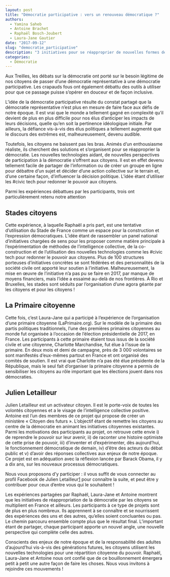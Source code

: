 ```yaml
---
layout: post
title: "Démocratie participative : vers un renouveau démocratique ?"
authors: 
  - Yamina Saheb
  - Antoine Brachet
  - Raphaël Bosch-Joubert 
  - Laura-Jane Gautier
date: "2017-09-12"
slug: "democratie_participative"
description: "3 initiatives pour se réapproprier de nouvelles formes de pouvoir."
categories:
  - Démocratie
---
```


Aux Treilles, les débats sur la démocratie ont porté sur le besoin légitime de nos citoyens de passer d’une démocratie représentative à une démocratie participative. Les crapauds fous ont également débattu des outils à utiliser pour que ce passage puisse s’opérer en douceur et de façon inclusive.

L’idée de la démocratie participative résulte du constat partagé que la démocratie représentative n’est plus en mesure de faire face aux défis de notre époque. Il est vrai que le monde a tellement gagné en complexité qu’il devient de plus en plus difficile pour nos élus d’anticiper les impacts de leurs décisions, quelle qu’en soit la pertinence idéologique initiale. Par ailleurs, la défiance vis-à-vis des élus politiques a tellement augmenté que le discours des extrêmes est, malheureusement, devenu audible.

Toutefois, les citoyens ne baissent pas les bras. Animés d’un enthousiasme réaliste, ils cherchent des solutions et s’organisent pour se réapproprier la démocratie. Les nouvelles technologies aidant, de nouvelles perspectives de participation à la démocratie s’offrent aux citoyens. Il est en effet devenu tellement facile de partager de l’information ou de créer un groupe en ligne pour débattre d’un sujet et décider d’une action collective sur le terrain et, d’une certaine façon, d’influencer la décision politique. L’idée étant d’utiliser les #civic tech pour redonner le pouvoir aux citoyens.

Parmi les expériences débattues par les participants, trois ont particulièrement retenu notre attention

## Stades citoyens

Cette expérience, à laquelle Raphaël a pris part, est une tentative d’utilisation du Stade de France comme un espace pour la construction et l’expression démocratiques. L’idée étant de rassembler un panel national d’initiatives chargées de sens pour les proposer comme matière principale à l’expérimentation de méthodes de l’intelligence collective, de la co-construction et de l’utilisation des nouvelles technologies comme les #civic tech pour redonner le pouvoir aux citoyens. Plus de 100 structures porteuses d’initiatives concrètes se sont fédérées et des personnalités de la société civile ont apporté leur soutien à l’initiative. Malheureusement, la mise en œuvre de l’initiative n’a pas pu se faire en 2017, par manque de moyens financiers, mais l’idée a essaimé au-delà de nos frontières. À Rio et Bruxelles, les stades sont séduits par l’organisation d’une agora géante par les citoyens et pour les citoyens !

## La Primaire citoyenne

Cette fois, c’est Laura-Jane qui a participé à l’expérience de l’organisation d’une primaire citoyenne (LaPrimaire.org). Sur le modèle de la primaire des partis politiques traditionnels, l’une des premières primaires citoyennes au monde fut organisée à l’occasion de l’élection présidentielle de 2017, en France. Les participants à cette primaire étaient tous issus de la société civile et une citoyenne, Charlotte Marchandise, fut élue à l’issue de la primaire. En deux mois et demi de campagne, près de 3 000 volontaires se sont manifestés d’eux-mêmes partout en France et ont organisé des comités de soutien. Il est vrai que Charlotte n’a pas été élue présidente de la République, mais le seul fait d’organiser la primaire citoyenne a permis de sensibiliser les citoyens au rôle important que les élections jouent dans nos démocraties.

## Julien Letailleur

Julien Letailleur est un activateur citoyen. Il est le porte-voix de toutes les volontés citoyennes et a le visage de l’intelligence collective positive. Antoine est l’un des membres de ce projet qui propose de créer un ministère « Citoyen des futurs ». L’objectif étant de remettre les citoyens au centre de la démocratie en animant les initiatives citoyennes existantes. Parmi les motivations des participants au projet, on retrouve cette envie i) de reprendre le pouvoir sur leur avenir, ii) de raconter une histoire optimiste de cette prise de pouvoir, iii) d’inventer et d’expérimenter, dès aujourd’hui, le fonctionnement démocratique de demain, iv) d’être des acteurs du débat public et v) d’avoir des réponses collectives aux enjeux de notre époque. Ce projet est en adéquation avec la réflexion lancée par Barack Obama, il y a dix ans, sur les nouveaux processus démocratiques.

Nous vous proposons d’y participer : il vous suffit de vous connecter au profil Facebook de Julien Letailleur[1] pour connaître la suite, et peut être y contribuer pour ceux d’entre vous qui le souhaitent !

Les expériences partagées par Raphaël, Laura-Jane et Antoine montrent que les initiatives de réappropriation de la démocratie par les citoyens se multiplient en France et ailleurs. Les participants à ce type de projets sont de plus en plus nombreux. Ils apprennent à se connaître et se nourrissent des expériences des uns et des autres, qu’elles soient concluantes ou pas. Le chemin parcouru ensemble compte plus que le résultat final. L’important étant de partager, chaque participant apporte un nouvel angle, une nouvelle perspective qui complète celle des autres.

Conscients des enjeux de notre époque et de la responsabilité des adultes d’aujourd’hui vis-à-vis des générations futures, les citoyens utilisent les nouvelles technologies pour une répartition citoyenne du pouvoir. Raphaël, Laura-Jane et Antoine nous ont confié que de ce bouillonnement émergera petit à petit une autre façon de faire les choses.
Nous vous invitons à rejoindre ces mouvements !



[1]: https://www.facebook.com/profile.php?id=100011421813904
